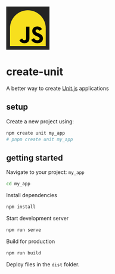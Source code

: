 ![](starter/src/public/favicon.png)

# create-unit

A better way to create [Unit.js](https://github.com/henryhale/unit.js) applications

## setup

Create a new project using:
```sh
npm create unit my_app
# pnpm create unit my_app
```

## getting started

Navigate to your project: `my_app`
```sh
cd my_app
```

Install dependencies
```sh
npm install
```

Start development server
```sh
npm run serve
```

Build for production
```sh
npm run build
```

Deploy files in the `dist` folder.
